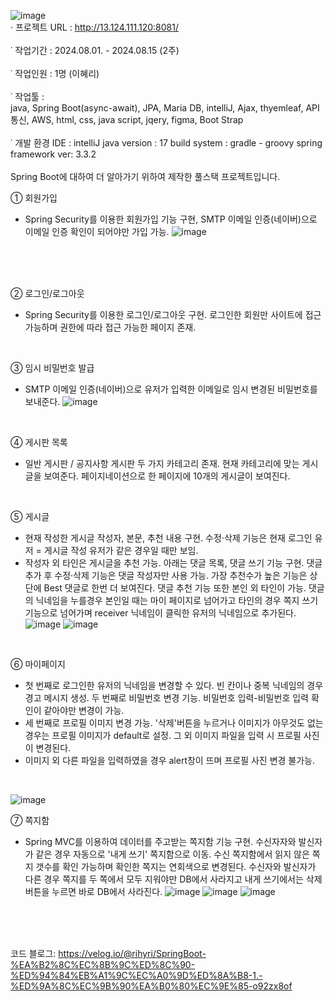 ![image](https://github.com/user-attachments/assets/b9c9a198-1084-4cc6-94d0-e5e11dd7fbd4)
<br>
· 프로젝트 URL : http://13.124.111.120:8081/
<br><br>
˙ 작업기간 :  2024.08.01. - 2024.08.15 (2주)
<br><br>
˙ 작업인원 :  1명 (이혜리)
<br><br>
˙ 작업툴 :  
          java, Spring Boot(async-await), JPA, Maria DB, intelliJ,
          Ajax, thyemleaf, API통신, AWS,
          html, css, java script, jqery, figma, Boot Strap
<br><br>
˙ 개발 환경
 IDE : intelliJ
 java version : 17
 build system : gradle - groovy
 spring framework ver: 3.3.2 
<br>
<br>
Spring Boot에 대하여 더 알아가기 위하여 제작한 풀스택 프로젝트입니다.


① 회원가입 
- Spring Security를 이용한 회원가입 기능 구현, SMTP 이메일 인증(네이버)으로 이메일 인증 확인이 되어야만 가입 가능. 
![image](https://github.com/user-attachments/assets/bb78477c-449c-4aad-91e0-293331ed6661)

<br><br><br>

② 로그인/로그아웃 
- Spring Security를 이용한 로그인/로그아웃 구현. 로그인한 회원만 사이트에 접근 가능하며 권한에 따라 접근 가능한 페이지 존재.
<br>

③ 임시 비밀번호 발급 
-  SMTP 이메일 인증(네이버)으로 유저가 입력한 이메일로 임시 변경된 비밀번호를 보내준다.
![image](https://github.com/user-attachments/assets/f0873e20-936d-43f0-8be3-9e938682de4c)

<br>

④ 게시판 목록 
- 일반 게시판 / 공지사항 게시판 두 가지 카테고리 존재. 현재 카테고리에 맞는 게시글을 보여준다. 페이지네이션으로 한 페이지에 10개의 게시글이 보여진다.
<br>

⑤ 게시글 
- 현재 작성한 게시글 작성자, 본문, 추천 내용 구현. 수정·삭제 기능은 현재 로그인 유저 = 게시글 작성 유저가 같은 경우일 때만 보임.
- 작성자 외 타인은 게시글을 추천 가능. 아래는 댓글 목록, 댓글 쓰기 기능 구현. 댓글 추가 후 수정·삭제 기능은 댓글 작성자만 사용 가능.
  가장 추천수가 높은 기능은 상단에 Best 댓글로 한번 더 보여진다. 댓글 추천 기능 또한 본인 외 타인이 가능. 
  댓글의 닉네임을 누를경우 본인일 때는 마이 페이지로 넘어가고 타인의 경우 쪽지 쓰기 기능으로 넘어가며 receiver 닉네임이 클릭한 유저의 닉네임으로 추가된다.
![image](https://github.com/user-attachments/assets/32907bb3-4262-43d0-a92a-0a00a82f9fff)
![image](https://github.com/user-attachments/assets/3ea3d1a7-7d5e-4946-836a-60145d6aa98c)


<br>

⑥ 마이페이지 
- 첫 번째로 로그인한 유저의 닉네임을 변경할 수 있다. 빈 칸이나 중복 닉네임의 경우 경고 메시지 생성. 두 번째로 비밀번호 변경 기능. 비밀번호 입력-비밀번호 입력 확인이 같아야만 변경이 가능.
- 세 번째로 프로필 이미지 변경 가능. '삭제'버튼을 누르거나 이미지가 아무것도 없는 경우는 프로필 이미지가 default로 설정. 그 외 이미지 파일을 입력 시 프로필 사진이 변경된다.
- 이미지 외 다른 파일을 입력하였을 경우 alert창이 뜨며 프로필 사진 변경 불가능.
<br>

![image](https://github.com/user-attachments/assets/8fa2ac86-084c-4e73-b5ff-ed404e9a3033)


⑦ 쪽지함 
- Spring MVC를 이용하여 데이터를 주고받는 쪽지함 기능 구현. 수신자자와 발신자가 같은 경우 자동으로 '내게 쓰기' 쪽지함으로 이동. 
  수신 쪽지함에서 읽지 않은 쪽지 갯수를 확인 가능하며 확인한 쪽지는 연회색으로 변경된다. 수신자와 발신자가 다른 경우 쪽지를 두 쪽에서 모두 지워야만 DB에서 사라지고 내게 쓰기에서는 삭제 버튼을 누르면 바로 DB에서 사라진다.
![image](https://github.com/user-attachments/assets/40872c25-1415-43d6-bf56-8662eef6496c)
![image](https://github.com/user-attachments/assets/b28ad028-1fe7-4e52-8c7d-48137f3cca86)
![image](https://github.com/user-attachments/assets/99c2fae1-9f48-4d8f-a323-71563cd871e4)

  <br>
  <br><br>
코드 블로그:
https://velog.io/@rihyri/SpringBoot-%EA%B2%8C%EC%8B%9C%ED%8C%90-%ED%94%84%EB%A1%9C%EC%A0%9D%ED%8A%B8-1.-%ED%9A%8C%EC%9B%90%EA%B0%80%EC%9E%85-o92zx8of
<br>
